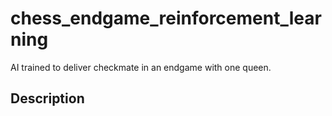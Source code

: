 # chess_endgame_reinforcement_learning
AI trained to deliver checkmate in an endgame with one queen.

## Description




